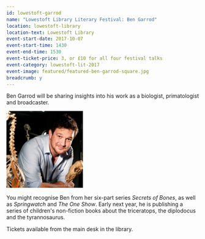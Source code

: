 ```yaml
---
id: lowestoft-garrod
name: "Lowestoft Library Literary Festival: Ben Garrod"
location: lowestoft-library
location-text: Lowestoft Library
event-start-date: 2017-10-07
event-start-time: 1430
event-end-time: 1530
event-ticket-price: 3, or £10 for all four festival talks
event-category: lowestoft-lit-2017
event-image: featured/featured-ben-garrod-square.jpg
breadcrumb: y
---
```


Ben Garrod will be sharing insights into his work as a biologist, primatologist and broadcaster.

<img src="/images/featured/featured-ben-garrod-square.jpg" alt="Ben Garrod" class="custom-br-50 mw-40 {% include /c/img-float-right.html %}" />

You might recognise Ben from her six-part series <cite>Secrets of Bones</cite>, as well as <cite>Springwatch</cite> and <cite>The One Show</cite>. Early next year, he is publishing a series of children's non-fiction books about the triceratops, the diplodocus and the tyrannosaurus.

Tickets available from the main desk in the library.
